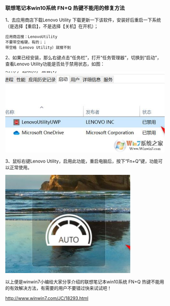 ### 联想笔记本win10系统 FN+Q 热键不能用的修复方法

1、去应用商店下载Lenovo Utility 下载更新一下该软件，安装好后重启一下系统（是选择【重启】，不是选择【关机】在开机）；

```
应用商店搜：LenovoUtility
不要带空格键，有的；；
带空格（Lenovo Utility）就搜不到
```

2、如果已经安装，那么右键点击“任务栏”，打开“任务管理器”，切换到“启动”，查看Lenovo Utility功能是否处于禁用状态，如图：

![联想笔记本win10系统 FN+Q 热键不能用该怎么办？（已解决）](image-202005041212/20191205105140197.jpg)

3、鼠标右键Lenovo Utility，启用此功能，重启电脑后，按下“Fn+Q”键，功能可以正常使用。

![联想笔记本win10系统 FN+Q 热键不能用该怎么办？（已解决）](image-202005041212/20191205105211551.jpg)

以上便是winwin7小编给大家分享介绍的联想笔记本win10系统 FN+Q 热键不能用的有效解决方法，有需要的用户不要错过快来试试吧！



http://www.winwin7.com/JC/18293.html